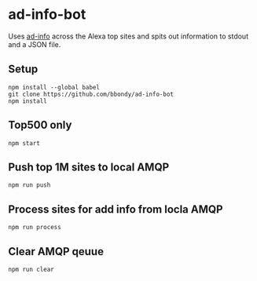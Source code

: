 # ad-info-bot

Uses [ad-info](https://github.com/bbondy/ad-info) across the Alexa top sites and spits out information to stdout and a JSON file.

## Setup

    npm install --global babel
    git clone https://github.com/bbondy/ad-info-bot
    npm install

## Top500 only

    npm start

## Push top 1M sites to local AMQP

    npm run push

## Process sites for add info from locla AMQP

    npm run process

## Clear AMQP qeuue

    npm run clear
